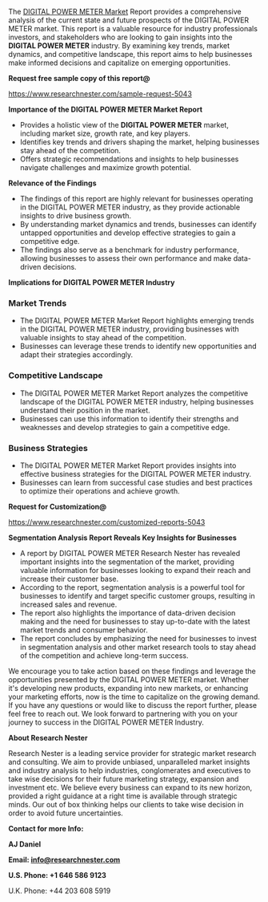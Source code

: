 ﻿<a name="_hlk168570615"></a><a name="_hlk168498031"></a>The [DIGITAL POWER METER Market](https://www.researchnester.com/reports/digital-power-meter-market/5043) Report provides a comprehensive analysis of the current state and future prospects of the DIGITAL POWER METER market. This report is a valuable resource for industry professionals investors, and stakeholders who are looking to gain insights into the **DIGITAL POWER METER** industry. By examining key trends, market dynamics, and competitive landscape, this report aims to help businesses make informed decisions and capitalize on emerging opportunities.

**Request free sample copy of this report@**

<https://www.researchnester.com/sample-request-5043> 

**Importance of the DIGITAL POWER METER Market Report**

- Provides a holistic view of the **DIGITAL POWER METER** market, including market size, growth rate, and key players.
- Identifies key trends and drivers shaping the market, helping businesses stay ahead of the competition.
- Offers strategic recommendations and insights to help businesses navigate challenges and maximize growth potential.

**Relevance of the Findings**

- The findings of this report are highly relevant for businesses operating in the DIGITAL POWER METER industry, as they provide actionable insights to drive business growth.
- By understanding market dynamics and trends, businesses can identify untapped opportunities and develop effective strategies to gain a competitive edge.
- The findings also serve as a benchmark for industry performance, allowing businesses to assess their own performance and make data-driven decisions.

**Implications for DIGITAL POWER METER Industry**
### **Market Trends**
- The DIGITAL POWER METER Market Report highlights emerging trends in the DIGITAL POWER METER industry, providing businesses with valuable insights to stay ahead of the competition.
- Businesses can leverage these trends to identify new opportunities and adapt their strategies accordingly.
### **Competitive Landscape**
- The DIGITAL POWER METER Market Report analyzes the competitive landscape of the DIGITAL POWER METER industry, helping businesses understand their position in the market.
- Businesses can use this information to identify their strengths and weaknesses and develop strategies to gain a competitive edge.
### **Business Strategies**
- The DIGITAL POWER METER Market Report provides insights into effective business strategies for the DIGITAL POWER METER industry.
- Businesses can learn from successful case studies and best practices to optimize their operations and achieve growth.

**Request for Customization@**

<https://www.researchnester.com/customized-reports-5043> 

**Segmentation Analysis Report Reveals Key Insights for Businesses**

- A report by DIGITAL POWER METER Research Nester has revealed important insights into the segmentation of the market, providing valuable information for businesses looking to expand their reach and increase their customer base.
- According to the report, segmentation analysis is a powerful tool for businesses to identify and target specific customer groups, resulting in increased sales and revenue.
- The report also highlights the importance of data-driven decision making and the need for businesses to stay up-to-date with the latest market trends and consumer behavior.
- The report concludes by emphasizing the need for businesses to invest in segmentation analysis and other market research tools to stay ahead of the competition and achieve long-term success.

We encourage you to take action based on these findings and leverage the opportunities presented by the DIGITAL POWER METER market. Whether it's developing new products, expanding into new markets, or enhancing your marketing efforts, now is the time to capitalize on the growing demand. If you have any questions or would like to discuss the report further, please feel free to reach out. We look forward to partnering with you on your journey to success in the DIGITAL POWER METER Industry.

**About Research Nester**

Research Nester is a leading service provider for strategic market research and consulting. We aim to provide unbiased, unparalleled market insights and industry analysis to help industries, conglomerates and executives to take wise decisions for their future marketing strategy, expansion and investment etc. We believe every business can expand to its new horizon, provided a right guidance at a right time is available through strategic minds. Our out of box thinking helps our clients to take wise decision in order to avoid future uncertainties.

**Contact for more Info:**

**AJ Daniel**

**Email: info@researchnester.com**

**U.S. Phone: +1 646 586 9123**

U.K. Phone: +44 203 608 5919



